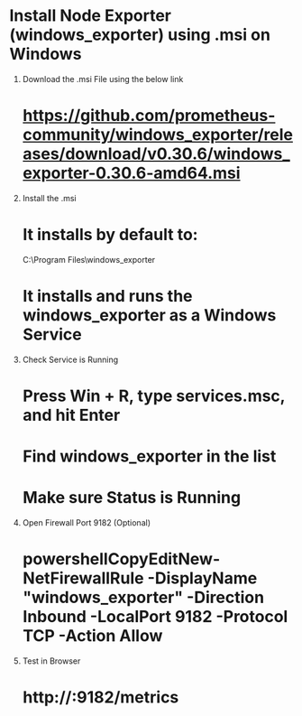 # Install Node Exporter (windows_exporter) using .msi on Windows

1. Download the .msi File using the below link

   # https://github.com/prometheus-community/windows_exporter/releases/download/v0.30.6/windows_exporter-0.30.6-amd64.msi

2. Install the .msi

   # It installs by default to:
     C:\Program Files\windows_exporter

   # It installs and runs the windows_exporter as a Windows Service

3. Check Service is Running

   # Press Win + R, type services.msc, and hit Enter
   # Find windows_exporter in the list
   # Make sure Status is Running

4. Open Firewall Port 9182 (Optional)

   # powershellCopyEditNew-NetFirewallRule -DisplayName "windows_exporter" -Direction Inbound -LocalPort 9182 -Protocol TCP -Action Allow

5. Test in Browser

   # http://<Windows-IP>:9182/metrics 

